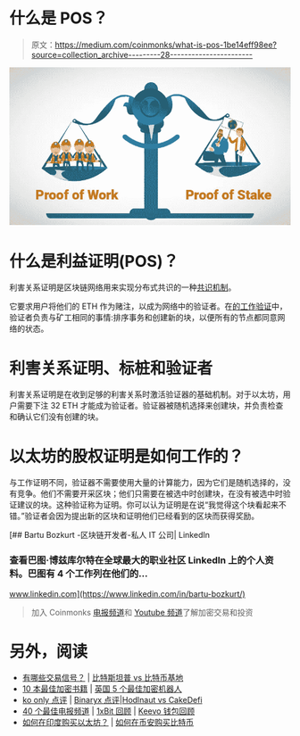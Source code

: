 # 什么是 POS？

> 原文：<https://medium.com/coinmonks/what-is-pos-1be14eff98ee?source=collection_archive---------28----------------------->

![](img/2db743c81e69aed31f4097a3c9e27df9.png)

# 什么是利益证明(POS)？

利害关系证明是区块链网络用来实现分布式共识的一种[共识机制](https://ethereum.org/en/developers/docs/consensus-mechanisms/)。

它要求用户将他们的 ETH 作为赌注，以成为网络中的验证者。在[的工作验证](https://ethereum.org/en/developers/docs/consensus-mechanisms/pow/)中，验证者负责与矿工相同的事情:排序事务和创建新的块，以便所有的节点都同意网络的状态。

# 利害关系证明、标桩和验证者

利害关系证明是在收到足够的利害关系时激活验证器的基础机制。对于以太坊，用户需要下注 32 ETH 才能成为验证者。验证器被随机选择来创建块，并负责检查和确认它们没有创建的块。

# 以太坊的股权证明是如何工作的？

与工作证明不同，验证器不需要使用大量的计算能力，因为它们是随机选择的，没有竞争。他们不需要开采区块；他们只需要在被选中时创建块，在没有被选中时验证建议的块。这种验证称为证明。你可以认为证明是在说“我觉得这个块看起来不错。”验证者会因为提出新的区块和证明他们已经看到的区块而获得奖励。

[](https://www.linkedin.com/in/bartu-bozkurt/) [## Bartu Bozkurt -区块链开发者-私人 IT 公司| LinkedIn

### 查看巴图·博兹库尔特在全球最大的职业社区 LinkedIn 上的个人资料。巴图有 4 个工作列在他们的…

www.linkedin.com](https://www.linkedin.com/in/bartu-bozkurt/) 

> 加入 Coinmonks [电报频道](https://t.me/coincodecap)和 [Youtube 频道](https://www.youtube.com/c/coinmonks/videos)了解加密交易和投资

# 另外，阅读

*   [有哪些交易信号？](https://coincodecap.com/trading-signal) | [比特斯坦普 vs 比特币基地](https://coincodecap.com/bitstamp-coinbase)
*   [10 本最佳加密书籍](https://coincodecap.com/best-crypto-books) | [英国 5 个最佳加密机器人](https://coincodecap.com/uk-trading-bots)
*   [ko only 点评](https://coincodecap.com/koinly-review) | [Binaryx 点评](https://coincodecap.com/binaryx-review)|[Hodlnaut vs CakeDefi](https://coincodecap.com/hodlnaut-vs-cakedefi-vs-celsius)
*   [40 个最佳电报频道](https://coincodecap.com/best-telegram-channels) | [1xBit 回顾](https://coincodecap.com/1xbit-review) | [Keevo 钱包回顾](https://coincodecap.com/keevo-wallet-review)
*   [如何在印度购买以太坊？](https://coincodecap.com/buy-ethereum-in-india) | [如何在币安购买比特币](https://coincodecap.com/buy-bitcoin-binance)
